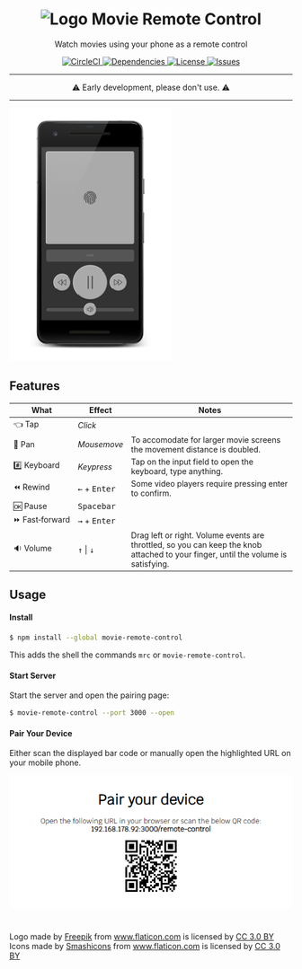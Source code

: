 <h1 align="center">
  <img alt="Logo" src="https://image.flaticon.com/icons/svg/421/421829.svg" height="48">
  Movie Remote Control
</h1>

<p align="center">
  Watch movies using your phone as a remote control
</p>

<p align="center">
  <a href="https://circleci.com/gh/n4bb12/workflows/movie-remote-control">
    <img alt="CircleCI" src="https://flat.badgen.net/circleci/github/n4bb12/movie-remote-control?icon=circleci">
  </a>
  <a href="https://david-dm.org/n4bb12/movie-remote-control">
    <img alt="Dependencies" src="https://flat.badgen.net/david/dep/n4bb12/movie-remote-control?icon=npm">
  </a>
  <a href="https://raw.githubusercontent.com/n4bb12/movie-remote-control/master/LICENSE">
    <img alt="License" src="https://flat.badgen.net/github/license/n4bb12/movie-remote-control?icon=github">
  </a>
  <!-- <a href="https://app.netlify.com/sites/movie-remote-control/deploys">
    <img alt="Netlify" src="https://img.shields.io/badge/netlify-movie-remote-control.netlify.com-00ad9f.svg?style=flat-square&logo=netlify">
  </a> -->
  <a href="https://github.com/n4bb12/movie-remote-control/issues/new">
    <img alt="Issues" src="https://flat.badgen.net/badge/github/create issue/pink?icon=github">
  </a>
</p>

<hr>

<p align="center">
⚠️ Early development, please don't use. ⚠️
</p>

<hr>

<img src="client/assets/screenshots/remote-control.png" height="450">

## Features

| What                | Effect                          | Notes                                                                                                                              |
| ------------------- | ------------------------------- | ---------------------------------------------------------------------------------------------------------------------------------- |
| 👈&nbsp;Tap         | <i>Click</i>                    |                                                                                                                                    |
| 💨&nbsp;Pan         | <i>Mousemove</i>                | To accomodate for larger movie screens the movement distance is doubled.                                                           |
| #️⃣&nbsp;Keyboard   | <i>Keypress</i>                 | Tap on the input field to open the keyboard, type anything.                                                                        |
| ⏪&nbsp;Rewind       | <kbd>←</kbd> + <kbd>Enter</kbd> | Some video players require pressing enter to confirm.                                                                              |
| 🆗&nbsp;Pause       | <kbd>Spacebar</kbd>             |                                                                                                                                    |
| ⏩&nbsp;Fast&#8209;forward | <kbd>→</kbd> + <kbd>Enter</kbd> |                                                                                                                                    |
| 🔉&nbsp;Volume      | <kbd>↑</kbd> \| <kbd>↓</kbd>    | Drag left or right. Volume events are throttled, so you can keep the knob attached to your finger, until the volume is satisfying. |

## Usage

#### Install

```sh
$ npm install --global movie-remote-control
```

This adds the shell the commands `mrc` or `movie-remote-control`.

#### Start Server

Start the server and open the pairing page:

```sh
$ movie-remote-control --port 3000 --open
```

#### Pair Your Device

Either scan the displayed bar code or manually open the highlighted URL on your mobile phone.

<p align="center">
  <img src="client/assets/screenshots/pairing.png">
</p>

#

Logo made by <a href="http://www.freepik.com" title="Freepik">Freepik</a> from <a href="https://www.flaticon.com/free-icon/television_421829" title="Flaticon">www.flaticon.com</a> is licensed by <a href="http://creativecommons.org/licenses/by/3.0/" title="Creative Commons BY 3.0" target="_blank">CC 3.0 BY</a><br>
Icons made by <a href="https://www.flaticon.com/authors/smashicons" title="Smashicons">Smashicons</a> from <a href="https://www.flaticon.com/packs/essential-set-2" title="Flaticon">www.flaticon.com</a> is licensed by <a href="http://creativecommons.org/licenses/by/3.0/" title="Creative Commons BY 3.0" target="_blank">CC 3.0 BY</a>
